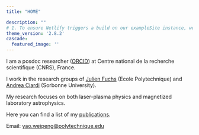 ```yaml
---
title: "HOME"

description: ""
# 1. To ensure Netlify triggers a build on our exampleSite instance, we need to change a file in the exampleSite directory.
theme_version: '2.8.2'
cascade:
  featured_image: ''
---
```


I am a posdoc researcher ([ORCID](https://orcid.org/0000-0002-6017-9300)) at Centre national de la recherche scientifique (CNRS), France. 

I work in the research groups of [Julien Fuchs](https://luli.ip-paris.fr/en/scientists/equipes-de-recherche/sprint-sources-de-particules-rayonnement-intenses) (Ecole Polytechnique) and [Andrea Ciardi](https://sites.google.com/site/andreaciardihomepage/home) (Sorbonne University). 

My research focuses on both laser-plasma physics and magnetized laboratory astrophysics.

Here you can find a list of my [publications](https://scholar.google.com/citations?user=gzxsWFIAAAAJ&hl=en).

Email: yao.weipeng@polytechnique.edu